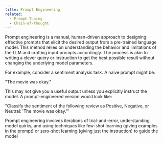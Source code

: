 ```yaml
---
title: Prompt Engineering
related:
  - Prompt Tuning
  - Chain-of-Thought
---
```

Prompt engineering is a manual, human-driven approach to designing effective prompts that elicit the desired output from a pre-trained language model. This method relies on understanding the behavior and limitations of the LLM and crafting input prompts accordingly. The process is akin to writing a clever query or instruction to get the best possible result without changing the underlying model parameters.

For example, consider a sentiment analysis task. A naive prompt might be:

"The movie was okay."

This may not give you a useful output unless you explicitly instruct the model. A prompt-engineered version would look like:

"Classify the sentiment of the following review as Positive, Negative, or Neutral: 'The movie was okay.'"

Prompt engineering involves iterations of trial-and-error, understanding model quirks, and using techniques like few-shot learning (giving examples in the prompt) or zero-shot learning (giving just the instruction) to guide the model
